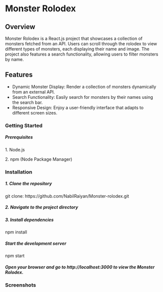 # Monster Rolodex
## Overview
Monster Rolodex is a React.js project that showcases a collection of monsters fetched from an API. Users can scroll through the rolodex to view different types of monsters, each displaying their name and image. The project also features a search functionality, allowing users to filter monsters by name.</p>

## Features
- Dynamic Monster Display: Render a collection of monsters dynamically from an external API.
- Search Functionality: Easily search for monsters by their names using the search bar.
- Responsive Design: Enjoy a user-friendly interface that adapts to different screen sizes.


<h3>Getting Started</h3>
<h5>Prerequisites</h5>
<p>1. Node.js</p>
<p>2. npm (Node Package Manager)</p>

<h3>Installation</h3>
<h5>1. Clone the repository</h5>
<p>git clone: https://github.com/NabilRaiyan/Monster-rolodex.git</p>
<h5>2. Navigate to the project directory</h5>
<h5>3. Install dependencies</h5>
<p>npm install</p>
<h5>Start the development server</h5>
<p>npm start</p>

<h5>Open your browser and go to http://localhost:3000 to view the Monster Rolodex.</h5>

<h3>Screenshots</h3>
